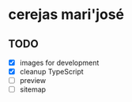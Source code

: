# cerejas mari'josé


## TODO

- [x] images for development
- [x] cleanup TypeScript
- [ ] preview
- [ ] sitemap